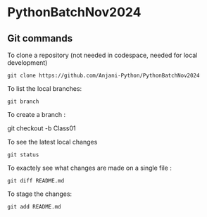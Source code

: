 # PythonBatchNov2024

## Git commands
To clone a repository (not needed in codespace, needed for local development)
    
    git clone https://github.com/Anjani-Python/PythonBatchNov2024

To list the local branches:

    git branch

 To create a branch :

 git checkout -b Class01

 To see the latest local changes

    git status

To exactely see what changes are made on a single file :

    git diff README.md

To stage the changes:

    git add README.md